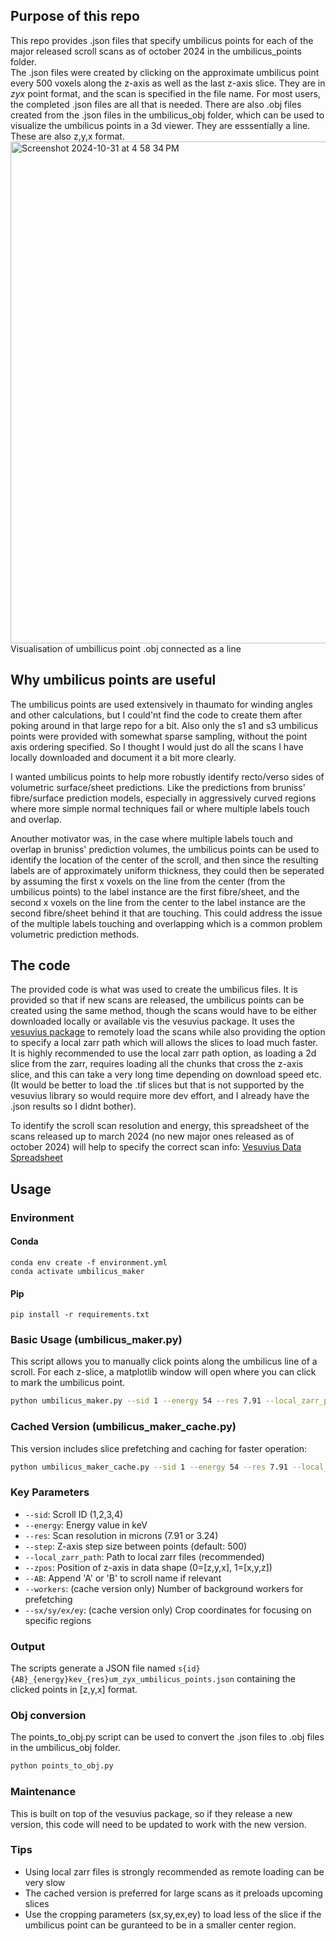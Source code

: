 ## Purpose of this repo
This repo provides .json files that specify umbilicus points for each of the major released scroll scans as of october 2024 in the umbilicus_points folder.<br>
The .json files were created by clicking on the approximate umbilicus point every 500 voxels along the z-axis as well as the last z-axis slice.
They are in *zyx* point format, and the scan is specified in the file name. 
For most users, the completed .json files are all that is needed.
There are also .obj files created from the .json files in the umbilicus_obj folder, which can be used to visualize the umbilicus points in a 3d viewer. They are esssentially a line. These are also z,y,x format.<br>
<img width="803" alt="Screenshot 2024-10-31 at 4 58 34 PM" src="https://github.com/user-attachments/assets/6c7d1f78-2f34-4840-aae7-8b0cec6d029d"><br>
Visualisation of umbillicus point .obj connected as a line

## Why umbilicus points are useful

The umbilicus points are used extensively in thaumato for winding angles and other calculations, but I could'nt find the code to create them after poking around in that large repo for a bit. Also only the s1 and s3 umbilicus points were provided with somewhat sparse sampling, without the point axis ordering specified. So I thought I would just do all the scans I have locally downloaded and document it a bit more clearly.

I wanted umbilicus points to help more robustly identify recto/verso sides of volumetric surface/sheet predictions. Like the predictions from bruniss' fibre/surface prediction models, especially in aggressively curved regions where more simple normal techniques fail or where multiple labels touch and overlap. 

Anouther motivator was, in the case where multiple labels touch and overlap in bruniss' prediction volumes, the umbilicus points can be used to identify the location of the center of the scroll, and then since the resulting labels are of approximately uniform thickness, they could then be seperated by assuming the first x voxels on the line from the center (from the umbilicus points) to the label instance are the first fibre/sheet, and the second x voxels on the line from the center to the label instance are the second fibre/sheet behind it that are touching. This could address the issue of the multiple labels touching and overlapping which is a common problem volumetric prediction methods.

## The code

The provided code is what was used to create the umbilicus files. It is provided so that if new scans are released, the umbilicus points can be created using the same method, though the scans would have to be either downloaded locally or available vis the vesuvius package. It uses the [vesuvius package](https://github.com/ScrollPrize/vesuvius)
to remotely load the scans while also providing the option to specify a local zarr path which will allows the slices to load much faster.
It is highly recommended to use the local zarr path option, as loading a 2d slice from the zarr, requires loading all the chunks that cross the z-axis slice, and this can take a very long time depending on download speed etc. (It would be better to load the .tif slices but that is not supported by the vesuvius library so would require more dev effort, and I already have the .json results so I didnt bother).

To identify the scroll scan resolution and energy, this spreadsheet of the scans released 
up to march 2024 (no new major ones released as of october 2024) will help to specify the correct scan info: [Vesuvius Data Spreadsheet](https://docs.google.com/spreadsheets/d/1k-7HUyPSsE_Or-In-OrkbsXCLfPm1NTHj6vGvmH80R4/edit?usp=sharing)

## Usage

### Environment

#### Conda
```
conda env create -f environment.yml
conda activate umbilicus_maker
```

#### Pip
```
pip install -r requirements.txt
```

### Basic Usage (umbilicus_maker.py)
This script allows you to manually click points along the umbilicus line of a scroll. For each z-slice, a matplotlib window will open where you can click to mark the umbilicus point.

```bash
python umbilicus_maker.py --sid 1 --energy 54 --res 7.91 --local_zarr_path /path/to/zarr
```

### Cached Version (umbilicus_maker_cache.py)
This version includes slice prefetching and caching for faster operation:

```bash
python umbilicus_maker_cache.py --sid 1 --energy 54 --res 7.91 --local_zarr_path /path/to/zarr --workers 2
```

### Key Parameters
- `--sid`: Scroll ID (1,2,3,4)
- `--energy`: Energy value in keV
- `--res`: Scan resolution in microns (7.91 or 3.24)
- `--step`: Z-axis step size between points (default: 500)
- `--local_zarr_path`: Path to local zarr files (recommended)
- `--zpos`: Position of z-axis in data shape (0=[z,y,x], 1=[x,y,z])
- `--AB`: Append 'A' or 'B' to scroll name if relevant
- `--workers`: (cache version only) Number of background workers for prefetching
- `--sx/sy/ex/ey`: (cache version only) Crop coordinates for focusing on specific regions

### Output
The scripts generate a JSON file named `s{id}{AB}_{energy}kev_{res}um_zyx_umbilicus_points.json` containing the clicked points in [z,y,x] format.

### Obj conversion
The points_to_obj.py script can be used to convert the .json files to .obj files in the umbilicus_obj folder.
```bash
python points_to_obj.py
```

### Maintenance
This is built on top of the vesuvius package, so if they release a new version, this code will need to be updated to work with the new version.

### Tips
- Using local zarr files is strongly recommended as remote loading can be very slow
- The cached version is preferred for large scans as it preloads upcoming slices
- Use the cropping parameters (sx,sy,ex,ey) to load less of the slice if the umbilicus point can be guranteed to be in a smaller center region.
